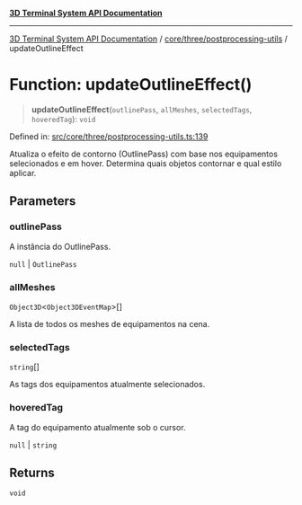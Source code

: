 [**3D Terminal System API Documentation**](../../../../README.md)

***

[3D Terminal System API Documentation](../../../../README.md) / [core/three/postprocessing-utils](../README.md) / updateOutlineEffect

# Function: updateOutlineEffect()

> **updateOutlineEffect**(`outlinePass`, `allMeshes`, `selectedTags`, `hoveredTag`): `void`

Defined in: [src/core/three/postprocessing-utils.ts:139](https://github.com/Dicommunitas/ThreeJS_Terminal_3D/blob/7fd8b10cda6dfa2ead7725805530e34c65402bbf/src/core/three/postprocessing-utils.ts#L139)

Atualiza o efeito de contorno (OutlinePass) com base nos equipamentos selecionados e em hover.
Determina quais objetos contornar e qual estilo aplicar.

## Parameters

### outlinePass

A instância do OutlinePass.

`null` | `OutlinePass`

### allMeshes

`Object3D`\<`Object3DEventMap`\>[]

A lista de todos os meshes de equipamentos na cena.

### selectedTags

`string`[]

As tags dos equipamentos atualmente selecionados.

### hoveredTag

A tag do equipamento atualmente sob o cursor.

`null` | `string`

## Returns

`void`
